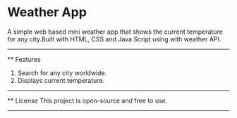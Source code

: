 # Weather App

A simple web based mini weather app that shows the current temperature for any city.Built with HTML, CSS and Java Script using with weather API.

----

** Features
 1. Search for any city worldwide.
 2. Displays current temperature.

----

** License
 This project is open-source and free to use.

 ----
